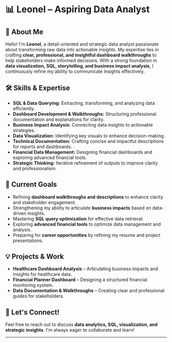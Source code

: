 

# 📊 Leonel – Aspiring Data Analyst  

## 👋 About Me  
Hello! I'm **Leonel**, a detail-oriented and strategic data analyst passionate about transforming raw data into actionable insights. My expertise lies in crafting **clear, professional, and insightful dashboard walkthroughs** to help stakeholders make informed decisions. With a strong foundation in **data visualization, SQL, storytelling, and business impact analysis**, I continuously refine my ability to communicate insights effectively.  

## 🛠️ Skills & Expertise  
- **SQL & Data Querying:** Extracting, transforming, and analyzing data efficiently.  
- **Dashboard Development & Walkthroughs:** Structuring professional documentation and explanations for clarity.  
- **Business Impact Analysis:** Connecting data insights to actionable strategies.  
- **Data Visualization:** Identifying key visuals to enhance decision-making.  
- **Technical Documentation:** Crafting concise and impactful descriptions for reports and dashboards.  
- **Financial Data Management:** Designing financial dashboards and exploring advanced financial tools.  
- **Strategic Thinking:** Iterative refinement of outputs to improve clarity and professionalism.  

## 🎯 Current Goals  
- Refining **dashboard walkthroughs and descriptions** to enhance clarity and stakeholder engagement.  
- Strengthening my ability to articulate **business impacts** based on data-driven insights.  
- Mastering **SQL query optimization** for effective data retrieval.  
- Exploring **advanced financial tools** to optimize data management and analysis.  
- Preparing for **career opportunities** by refining my resume and project presentations.  

## 💡 Projects & Work  
- **Healthcare Dashboard Analysis** – Articulating business impacts and insights for healthcare data.  
- **Financial Planner Dashboard** – Designing a structured financial monitoring system.  
- **Data Documentation & Walkthroughs** – Creating clear and professional guides for stakeholders.  

## 📩 Let's Connect!  
Feel free to reach out to discuss **data analytics, SQL, visualization, and strategic insights**. I'm always eager to collaborate and learn!  

---




<!---
lderames/lderames is a ✨ special ✨ repository because its `README.md` (this file) appears on your GitHub profile.
You can click the Preview link to take a look at your changes.
--->

